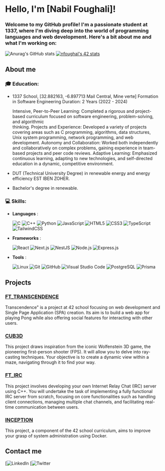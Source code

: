# Hello, I'm [Nabil Foughali]!

### Welcome to my GitHub profile! I'm a passionate student at 1337, where I'm diving deep into the world of programming languages and web development. Here's a bit about me and what I'm working on:
![Anurag's GitHub stats](https://github-readme-stats.vercel.app/api?username=nfoughal&show_icons=true&theme=radical) [![nfoughal's 42 stats](https://badge.mediaplus.ma/<theme>/nfoughal)](https://github.com/oakoudad/badge42)
## About me
### 🎓 **Education**:
 
  - 1337 School, [32.882163, -6.897713 Mail Central, Mine verte]
    Formation in Software Engineering
    Duration: 2 Years (2022 - 2024)

    Intensive, Peer-to-Peer Learning: Completed a rigorous and project-based curriculum focused on software engineering, problem-solving, and algorithmic       
    thinking.
    Projects and Experience: Developed a variety of projects covering areas such as C programming, algorithms, data structures, Unix system programming, network 
    programming, and web development.
    Autonomy and Collaboration: Worked both independently and collaboratively on complex problems, gaining experience in team-based projects and peer code 
    reviews.
    Adaptive Learning: Emphasized continuous learning, adapting to new technologies, and self-directed education in a dynamic, competitive environment.
  - DUT (Technical University Degree) in renewable energy and energy efficiency EST IBEN ZOHER.
  - Bachelor's degree in renewable.

### 💻 **Skills**:
  - **Languages** :
    
      ![C](https://img.shields.io/badge/c-%2300599C.svg?style=for-the-badge&logo=c&logoColor=white)
      ![C++](https://img.shields.io/badge/c++-%2300599C.svg?style=for-the-badge&logo=c%2B%2B&logoColor=white)
      ![Python](https://img.shields.io/badge/python-3670A0?style=for-the-badge&logo=python&logoColor=ffdd54)
      ![JavaScript](https://img.shields.io/badge/javascript-%23323330.svg?style=for-the-badge&logo=javascript&logoColor=%23F7DF1E)
      ![HTML5](https://img.shields.io/badge/html5-%23E34F26.svg?style=for-the-badge&logo=html5&logoColor=white)
      ![CSS3](https://img.shields.io/badge/css3-%231572B6.svg?style=for-the-badge&logo=css3&logoColor=white)
      ![TypeScript](https://img.shields.io/badge/typescript-%23007ACC.svg?style=for-the-badge&logo=typescript&logoColor=white)
      ![TailwindCSS](https://img.shields.io/badge/tailwindcss-%2338B2AC.svg?style=for-the-badge&logo=tailwind-css&logoColor=white)

  - **Frameworks** :  
    
    ![React](https://img.shields.io/badge/React-20232A?style=for-the-badge&logo=react&logoColor=61DAFB)
    ![Next.js](https://img.shields.io/badge/Next.js-000000?style=for-the-badge&logo=nextdotjs&logoColor=white)
    ![NestJS](https://img.shields.io/badge/nestjs-%23E0234E.svg?style=for-the-badge&logo=nestjs&logoColor=white)
    ![Node.js](https://img.shields.io/badge/Node.js-43853D?style=for-the-badge&logo=node.js&logoColor=white)
    ![Express.js](https://img.shields.io/badge/Express.js-000000?style=for-the-badge&logo=express&logoColor=white)
  - **Tools**     :


    ![Linux](https://img.shields.io/badge/Linux-FCC624?style=for-the-badge&logo=linux&logoColor=black)
    ![Git](https://img.shields.io/badge/git-%23F05033.svg?style=for-the-badge&logo=git&logoColor=white)
    ![GitHub](https://img.shields.io/badge/github-%23121011.svg?style=for-the-badge&logo=github&logoColor=white)
    ![Visual Studio Code](https://img.shields.io/badge/Visual%20Studio%20Code-0078d7.svg?style=for-the-badge&logo=visual-studio-code&logoColor=white)
    ![PostgreSQL](https://img.shields.io/badge/PostgreSQL-316192?style=for-the-badge&logo=postgresql&logoColor=white)
    ![Prisma](https://img.shields.io/badge/Prisma-2D3748?style=for-the-badge&logo=prisma&logoColor=white)
## Projects
  ###  [FT_TRANSCENDENCE](https://github.com/nfoughal/ft_transcendence)
  Transcendence" is a project at 42 school focusing on web development and Single Page Application (SPA) creation. Its aim is to build a web app for playing Pong while also offering social features for interacting with other users.
  ### [CUB3D](https://github.com/nfoughal/cub3D)
  This project draws inspiration from the iconic Wolfenstein 3D game, the pioneering first-person shooter (FPS). It will allow you to delve into ray-casting techniques. Your objective is to create a dynamic view within a maze, navigating through it to find your way.
  ### [FT_IRC](https://github.com/nfoughal/ft_irc)
  This project involves developing your own Internet Relay Chat (IRC) server using C++. You will undertake the task of implementing a fully functional IRC server from scratch, focusing on core functionalities such as handling client connections, managing multiple chat channels, and facilitating real-time communication between users. 
  ### [INCEPTION](https://github.com/nfoughal/inception__)
  This project, a component of the 42 school curriculum, aims to improve your grasp of system administration using Docker.
## Contact me
  [![LinkedIn]() 
  [![Twitter]()

